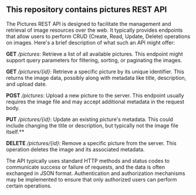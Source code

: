 ## This repository contains pictures REST API

The Pictures REST API is designed to facilitate the management and retrieval of image resources over the web. It typically provides endpoints that allow users to perform CRUD (Create, Read, Update, Delete) operations on images. Here's a brief description of what such an API might offer:

**GET** _/pictures_: Retrieve a list of all available pictures. This endpoint might support query parameters for filtering, sorting, or paginating the images.


**GET** _/pictures/{id}_: Retrieve a specific picture by its unique identifier. This returns the image data, possibly along with metadata like title, description, and upload date.


**POST** _/pictures_: Upload a new picture to the server. This endpoint usually requires the image file and may accept additional metadata in the request body.


**PUT** _/pictures/{id}_: Update an existing picture's metadata. This could include changing the title or description, but typically not the image file itself.**


**DELETE** _/pictures/{id}_: Remove a specific picture from the server. This operation deletes the image and its associated metadata.


The API typically uses standard HTTP methods and status codes to communicate success or failure of requests, and the data is often exchanged in JSON format. Authentication and authorization mechanisms may be implemented to ensure that only authorized users can perform certain operations.
